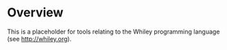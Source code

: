 # Overview

This is a placeholder for tools relating to the Whiley programming
language (see http://whiley.org).